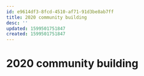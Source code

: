 ```yaml
---
id: e9614df3-8fcd-4510-af71-91d3be8ab7ff
title: 2020 community building
desc: ''
updated: 1599501751847
created: 1599501751847
---
```

# 2020 community building
